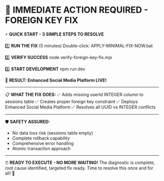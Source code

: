 🎯 IMMEDIATE ACTION REQUIRED - FOREIGN KEY FIX
===============================================

⚡ **QUICK START - 3 SIMPLE STEPS TO RESOLVE**

1️⃣ **RUN THE FIX** (5 minutes)
   Double-click: APPLY-MINIMAL-FIX-NOW.bat
   
2️⃣ **VERIFY SUCCESS**
   node verify-foreign-key-fix.mjs
   
3️⃣ **START DEVELOPMENT**
   npm run dev

🎊 **RESULT: Enhanced Social Media Platform LIVE!**

---

📋 **WHAT THE FIX DOES:**
✅ Adds missing userId INTEGER column to sessions table
✅ Creates proper foreign key constraint
✅ Deploys Enhanced Social Media Platform
✅ Resolves all UUID vs INTEGER conflicts

---

🛡️ **SAFETY ASSURED:**
- No data loss risk (sessions table empty)
- Complete rollback capability
- Comprehensive error handling
- Atomic transaction approach

---

⏰ **READY TO EXECUTE - NO MORE WAITING!**
The diagnostic is complete, root cause identified, targeted fix ready.
Time to resolve this once and for all! 🚀
